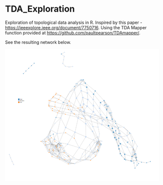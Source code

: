 # TDA_Exploration
Exploration of topological data analysis in R. Inspired by this paper - https://ieeexplore.ieee.org/document/7750716. Using the TDA Mapper function provided at https://github.com/paultpearson/TDAmapper/.

See the resulting network below.

![Network](https://github.com/jireland88/TDA_Exploration/blob/master/network.png?raw=true)
